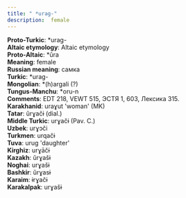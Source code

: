 ```yaml
---
title: " *urag-"
description:  female
---
```


<strong>Proto-Turkic</strong>:  *urag-<br>
<strong>Altaic etymology</strong>:  Altaic etymology<br>
<strong> Proto-Altaic</strong>:  *ŭra<br>
<strong>Meaning</strong>:  female<br>
<strong>Russian meaning</strong>:  самка<br>
<strong>Turkic</strong>:  *urag-<br>
<strong>Mongolian</strong>:  *(h)argali (?)<br>
<strong>Tungus-Manchu</strong>:  *oru-n<br>
<strong>Comments</strong>:  EDT 218, VEWT 515, ЭСТЯ 1, 603, Лексика 315.<br>
<strong>Karakhanid</strong>:  uraɣut 'woman' (MK)<br>
<strong>Tatar</strong>:  ŭrɣačɨ (dial.)<br>
<strong>Middle Turkic</strong>:  urɣačɨ (Pav. C.)<br>
<strong>Uzbek</strong>:  urɣɔči<br>
<strong>Turkmen</strong>:  urqačɨ<br>
<strong>Tuva</strong>:  urug 'daughter'<br>
<strong>Kirghiz</strong>:  urɣāčɨ<br>
<strong>Kazakh</strong>:  ŭrɣašɨ<br>
<strong>Noghai</strong>:  urɣašɨ<br>
<strong>Bashkir</strong>:  ŭrɣasɨ<br>
<strong>Karaim</strong>:  ɨrɣačɨ<br>
<strong>Karakalpak</strong>:  urɣašɨ<br>


